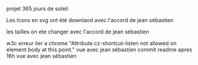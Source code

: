 projet 365 jours de soleil

Les Icons en svg ont été downlaod avec l'accord de jean sébastien 

les tailles on ete changer  avec l'accord de jean sébastien 

w3c erreur lier a chrome "Attribute cz-shortcut-listen not allowed on element body at this point." vue avec jean sébastien 
commit readme apres 16h vue avec jean sébastien 
